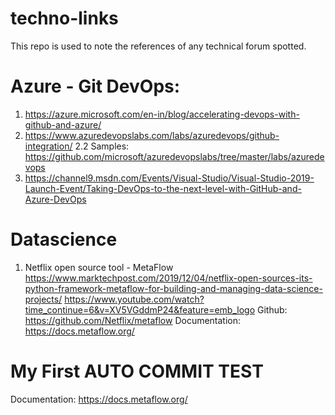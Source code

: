 # techno-links
This repo is used to note the references of any technical forum spotted.


# Azure - Git DevOps:
1. https://azure.microsoft.com/en-in/blog/accelerating-devops-with-github-and-azure/
2. https://www.azuredevopslabs.com/labs/azuredevops/github-integration/
    2.2 Samples: https://github.com/microsoft/azuredevopslabs/tree/master/labs/azuredevops
3. https://channel9.msdn.com/Events/Visual-Studio/Visual-Studio-2019-Launch-Event/Taking-DevOps-to-the-next-level-with-GitHub-and-Azure-DevOps


# Datascience
1. Netflix open source tool - MetaFlow
https://www.marktechpost.com/2019/12/04/netflix-open-sources-its-python-framework-metaflow-for-building-and-managing-data-science-projects/
https://www.youtube.com/watch?time_continue=6&v=XV5VGddmP24&feature=emb_logo
Github: https://github.com/Netflix/metaflow
Documentation: https://docs.metaflow.org/


# My First AUTO COMMIT TEST
Documentation: https://docs.metaflow.org/
